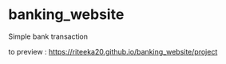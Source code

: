 # banking_website
Simple bank transaction

to preview : https://riteeka20.github.io/banking_website/project
